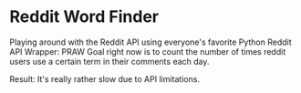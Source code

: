 Reddit Word Finder
=============
Playing around with the Reddit API using everyone's favorite Python Reddit API Wrapper: PRAW
Goal right now is to count the number of times reddit users use a certain term in their
comments each day.

Result: It's really rather slow due to API limitations. 
